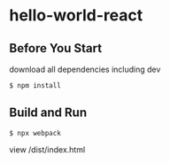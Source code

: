 # hello-world-react

## Before You Start

download all dependencies including dev

```
$ npm install
```

## Build and Run

```
$ npx webpack
```
view /dist/index.html

